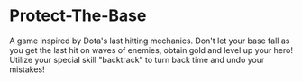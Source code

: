 # Protect-The-Base

A game inspired by Dota's last hitting mechanics.  Don't let your base fall as you get the last hit on waves of enemies, obtain gold and level up your hero!  Utilize your special skill "backtrack" to turn back time and undo your mistakes!
